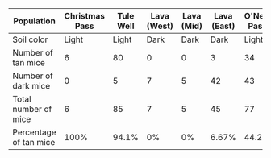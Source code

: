 | Population             | Christmas Pass | Tule Well | Lava (West) | Lava (Mid) | Lava (East) | O'Neill Pass |
| ---------------------- | -------------- | --------- | ----------- | ---------- | ----------- | ------------ |
| Soil color             | Light          | Light     | Dark        | Dark       | Dark        | Light        |
| Number of tan mice     | 6              | 80        | 0           | 0          | 3           | 34           |
| Number of dark mice    | 0              | 5         | 7           | 5          | 42          | 43           |
| Total number of mice   | 6              | 85        | 7           | 5          | 45          | 77           |
| Percentage of tan mice | 100%           | 94.1%     | 0%          | 0%         | 6.67%       | 44.2%        | 

